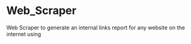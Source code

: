 # Web_Scraper
Web Scraper to generate an internal links report for any website on the internet using 
